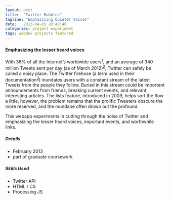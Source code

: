 ```yaml
---
layout: post
title:  "Twitter Bubbles"
tagline: "Emphasizing Quieter Voices"
date:   2013-04-05 20:48:46
categories: project experiment
tags: webdev projects featured
---
```


#### Emphasizing the lesser heard voices
With 36% of all the Internet’s worldwide users<sup>[1][1]</a></sup>, and an average of 340 million Tweets sent per day (as of March 2012)<sup>[2][2]</sup>, Twitter can safely be called a noisy place. The Twitter firehose (a term used in their documentation<sup>[3][3]</sup>) inundates users with a constant stream of the latest Tweets from the people they follow. Buried in this stream could be important announcements from friends, breaking current events, and relevant, interesting articles. The lists feature, introduced in 2009, helps sort the flow a little, however, the problem remains that the prolific Tweeters obscure the more reserved, and the mundane often drown out the profound.

This webapp experiments in cutting through the noise of Twitter and emphasizing the lesser heard voices, important events, and worthwhile links.

##### Details
- February 2013
- part of graduate coursework

##### Skills Used
- Twitter API
- HTML / CS
- Processing JS

[1]: http://www.businessinsider.com/twitter-blew-out-facebook-in-last-nights-super-bowl-2013-2#ixzz2JwgvKbAt
[2]: http://blog.twitter.com/2012/03/twitter-turns-six.html
[3]: https://dev.twitter.com/tags/firehose
